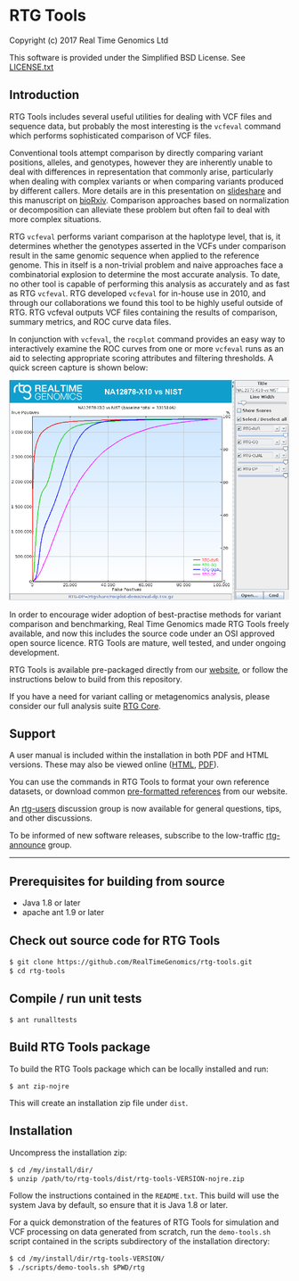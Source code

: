 # RTG Tools

Copyright (c) 2017 Real Time Genomics Ltd

This software is provided under the Simplified BSD License. See
[LICENSE.txt](LICENSE.txt)

## Introduction

RTG Tools includes several useful utilities for dealing with VCF files
and sequence data, but probably the most interesting is the `vcfeval`
command which performs sophisticated comparison of VCF
files.

Conventional tools attempt comparison by directly comparing variant
positions, alleles, and genotypes, however they are inherently unable
to deal with differences in representation that commonly arise,
particularly when dealing with complex variants or when comparing
variants produced by different callers.  More details are in this
presentation on
[slideshare](http://www.slideshare.net/GenomeInABottle/140127-rtg-vcfeval-vcf-comparison-tool)
and this manuscript on
[bioRxiv](http://biorxiv.org/content/early/2015/08/02/023754).
Comparison approaches based on normalization or decomposition can
alleviate these problem but often fail to deal with more complex
situations.

RTG `vcfeval` performs variant comparison at the haplotype level, that
is, it determines whether the genotypes asserted in the VCFs under
comparison result in the same genomic sequence when applied to the
reference genome.  This in itself is a non-trivial problem and naive
approaches face a combinatorial explosion to determine the most
accurate analysis.  To date, no other tool is capable of performing
this analysis as accurately and as fast as RTG `vcfeval`.  RTG
developed `vcfeval` for in-house use in 2010, and through our
collaborations we found this tool to be highly useful outside of
RTG. RTG vcfeval outputs VCF files containing the results of
comparison, summary metrics, and ROC curve data files.

In conjunction with `vcfeval`, the `rocplot` command provides an easy
way to interactively examine the ROC curves from one or more `vcfeval`
runs as an aid to selecting appropriate scoring attributes and
filtering thresholds. A quick screen capture is shown below:

![rocplot-screencap](rocplot-screencap.gif)

In order to encourage wider adoption of best-practise methods for
variant comparison and benchmarking, Real Time Genomics made RTG Tools
freely available, and now this includes the source code under an OSI
approved open source licence.  RTG Tools are mature, well tested, and
under ongoing development.

RTG Tools is available pre-packaged directly from our
[website](http://realtimegenomics.com/products/rtg-tools/), or follow
the instructions below to build from this repository.

If you have a need for variant calling or metagenomics analysis,
please consider our full analysis suite
[RTG Core](http://realtimegenomics.com/products/rtg-core/).


## Support

A user manual is included within the installation in both PDF and HTML
versions. These may also be viewed
online ([HTML](https://cdn.rawgit.com/RealTimeGenomics/rtg-tools/master/installer/resources/tools/RTGOperationsManual/index.html),
[PDF](https://cdn.rawgit.com/RealTimeGenomics/rtg-tools/master/installer/resources/tools/RTGOperationsManual.pdf)).

You can use the commands in RTG Tools to format your own reference
datasets, or download common
[pre-formatted references](http://realtimegenomics.com/news/pre-formatted-reference-datasets/)
from our website.

An
[rtg-users](https://groups.google.com/a/realtimegenomics.com/forum/#!forum/rtg-users)
discussion group is now available for general questions, tips, and
other discussions.

To be informed of new software releases, subscribe to the low-traffic
[rtg-announce](https://groups.google.com/a/realtimegenomics.com/forum/#!forum/rtg-announce)
group.

---

## Prerequisites for building from source

* Java 1.8 or later
* apache ant 1.9 or later

## Check out source code for RTG Tools

    $ git clone https://github.com/RealTimeGenomics/rtg-tools.git
    $ cd rtg-tools

## Compile / run unit tests

    $ ant runalltests

## Build RTG Tools package

To build the RTG Tools package which can be locally installed and run:

    $ ant zip-nojre

This will create an installation zip file under `dist`.

## Installation

Uncompress the installation zip:

    $ cd /my/install/dir/
    $ unzip /path/to/rtg-tools/dist/rtg-tools-VERSION-nojre.zip

Follow the instructions contained in the `README.txt`. This build will
use the system Java by default, so ensure that it is Java 1.8 or
later.

For a quick demonstration of the features of RTG Tools for simulation
and VCF processing on data generated from scratch, run the
`demo-tools.sh` script contained in the scripts subdirectory of the
installation directory:

    $ cd /my/install/dir/rtg-tools-VERSION/
    $ ./scripts/demo-tools.sh $PWD/rtg

